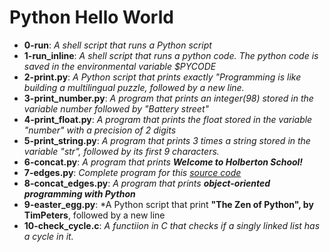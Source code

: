 # Python Hello World
* __0-run__: *A shell script that runs a Python script*
* __1-run_inline__: *A shell script that runs a python code. The python code is saved in the environmental variable $PYCODE*
* __2-print.py__: *A Python script that prints exactly "Programming is like building a multilingual puzzle, followed by a new line.*
* __3-print_number.py__: *A program that prints an integer(98) stored in the variable number followed by "Battery street"*
* __4-print_float.py__: *A program that prints the float stored in the variable "number" with a precision of 2 digits*
* __5-print_string.py__: *A program that prints 3 times a string stored in the variable "str", followed by its first 9 characters.*
* __6-concat.py__: *A program that prints __Welcome to Holberton School!__*
* __7-edges.py__: *Complete program for this [source code](https://github.com/holbertonschool/0x00.py/blob/master/7-edges.py)*
* __8-concat_edges.py__: *A program that prints __object-oriented programming with Python__*
* __9-easter_egg.py__: *A Python script that print __"The Zen of Python", by TimPeters__, followed by a new line
* __10-check_cycle.c__: *A functiion in C that checks if a singly linked list has a cycle in it.*

